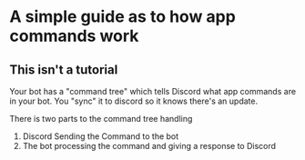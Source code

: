 # A simple guide as to how app commands work
## This isn't a tutorial

<p>Your bot has a "command tree" which tells Discord what app commands are in your bot. You "sync" it to discord so it knows there's an update. 

There is two parts to the command tree handling
<ol>
  <li>Discord Sending the Command to the bot</li>
  <li>The bot processing the command and giving a response to Discord</li>
</ol>
</p>
